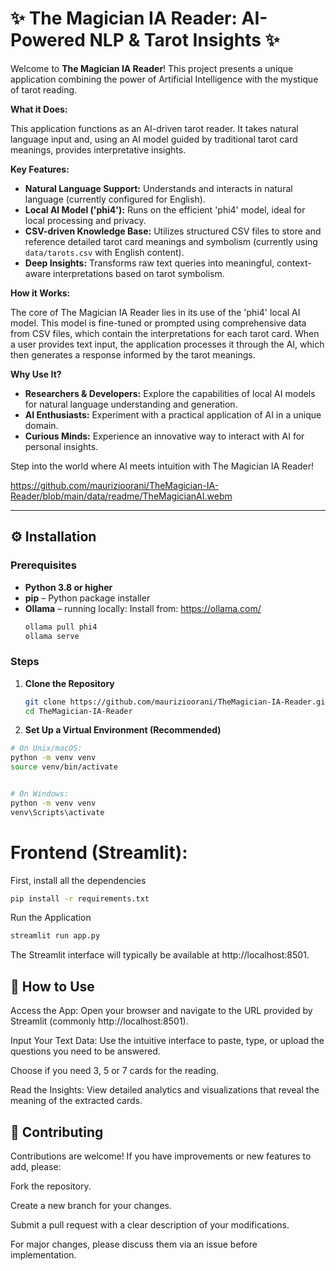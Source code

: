 # ✨ The Magician IA Reader: AI-Powered NLP & Tarot Insights ✨

Welcome to **The Magician IA Reader**! This project presents a unique application combining the power of Artificial Intelligence with the mystique of tarot reading.

**What it Does:**

This application functions as an AI-driven tarot reader. It takes natural language input and, using an AI model guided by traditional tarot card meanings, provides interpretative insights.


**Key Features:**

* **Natural Language Support:** Understands and interacts in natural language (currently configured for English).
* **Local AI Model ('phi4'):** Runs on the efficient 'phi4' model, ideal for local processing and privacy.
* **CSV-driven Knowledge Base:** Utilizes structured CSV files to store and reference detailed tarot card meanings and symbolism (currently using `data/tarots.csv` with English content).
* **Deep Insights:** Transforms raw text queries into meaningful, context-aware interpretations based on tarot symbolism.

**How it Works:**

The core of The Magician IA Reader lies in its use of the 'phi4' local AI model. This model is fine-tuned or prompted using comprehensive data from CSV files, which contain the interpretations for each tarot card. When a user provides text input, the application processes it through the AI, which then generates a response informed by the tarot meanings.

**Why Use It?**

* **Researchers & Developers:** Explore the capabilities of local AI models for natural language understanding and generation.
* **AI Enthusiasts:** Experiment with a practical application of AI in a unique domain.
* **Curious Minds:** Experience an innovative way to interact with AI for personal insights.

Step into the world where AI meets intuition with The Magician IA Reader!

https://github.com/maurizioorani/TheMagician-IA-Reader/blob/main/data/readme/TheMagicianAI.webm

---

## ⚙️ Installation

### Prerequisites

- **Python 3.8 or higher**
- **pip** – Python package installer
- **Ollama** – running locally:
  Install from: https://ollama.com/
  ```bash
  ollama pull phi4
  ollama serve
  ```
  
### Steps

1. **Clone the Repository**

   ```bash
   git clone https://github.com/maurizioorani/TheMagician-IA-Reader.git
   cd TheMagician-IA-Reader
   ```

2. **Set Up a Virtual Environment (Recommended)**

```bash
# On Unix/macOS:
python -m venv venv
source venv/bin/activate


# On Windows:
python -m venv venv
venv\Scripts\activate
```

# Frontend (Streamlit):
First, install all the dependencies
```bash
pip install -r requirements.txt
```

Run the Application

```bash
streamlit run app.py
```
The Streamlit interface will typically be available at http://localhost:8501.

## 📖 How to Use
Access the App: Open your browser and navigate to the URL provided by Streamlit (commonly http://localhost:8501).

Input Your Text Data: Use the intuitive interface to paste, type, or upload the questions you need to be answered.

Choose if you need 3, 5 or 7 cards for the reading.

Read the Insights: View detailed analytics and visualizations that reveal the meaning of the extracted cards.


## 🤝 Contributing
Contributions are welcome! If you have improvements or new features to add, please:

Fork the repository.

Create a new branch for your changes.

Submit a pull request with a clear description of your modifications.

For major changes, please discuss them via an issue before implementation.
